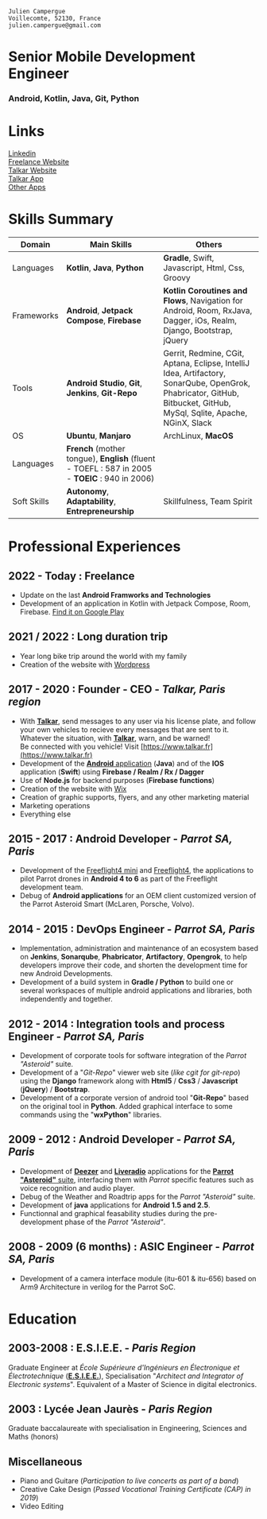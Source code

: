 ```
Julien Campergue
Voillecomte, 52130, France
julien.campergue@gmail.com
```

# Senior Mobile Development Engineer

### Android, Kotlin, Java, Git, Python

# Links

[Linkedin](https://www.linkedin.com/in/juliencampergue/)  
[Freelance Website](https://juliencampergue.com)  
[Talkar Website](https://talkar.fr)  
[Talkar App](https://play.google.com/store/apps/details?id=com.talkar.android&hl=fr)  
[Other Apps](https://play.google.com/store/apps/details?id=com.hangman.android)  

# Skills Summary

| Domain | Main Skills | Others |
| --- | --- | --- |
| Languages | **Kotlin**, **Java**, **Python** | **Gradle**, Swift, Javascript, Html, Css, Groovy |
| Frameworks | **Android**, **Jetpack Compose**, **Firebase** | **Kotlin Coroutines and Flows**, Navigation for Android, Room, RxJava, Dagger, iOs, Realm, Django, Bootstrap, jQuery |
| Tools | **Android Studio**, **Git**, **Jenkins**, **Git-Repo** | Gerrit, Redmine, CGit, Aptana, Eclipse, IntelliJ Idea, Artifactory, SonarQube, OpenGrok, Phabricator, GitHub, Bitbucket, GitHub, MySql, Sqlite, Apache, NGinX, Slack |
| OS | **Ubuntu**, **Manjaro** | ArchLinux, **MacOS** |
| Languages | **French** (mother tongue),  **English** (fluent - TOEFL : 587 in 2005 - **TOEIC** : 940 in 2006) | |
| Soft Skills | **Autonomy**, **Adaptability**, **Entrepreneurship** | Skillfulness, Team Spirit |

# Professional Experiences

## 2022 - Today : **Freelance**

* Update on the last **Android Framworks and Technologies**
* Development of an application in Kotlin with Jetpack Compose, Room, Firebase. [Find it on Google Play](https://play.google.com/store/apps/details?id=com.hangman.android)

## 2021 / 2022 : **Long duration trip**

* Year long bike trip around the world with my family
* Creation of the website with [Wordpress](https://fr.wordpress.org/)

## 2017 - 2020 : **Founder - CEO** - _Talkar, Paris region_

* With [**Talkar**](https://talkar.fr), send messages to any user via his license plate, and follow your own vehicles to recieve every messages that are sent to it. Whatever the situation, with [**Talkar**](https://talkar.fr), warn, and be warned!</br>
Be connected with you vehicle! Visit [https://www.talkar.fr](https://www.talkar.fr)
* Development of the [**Android** application](https://play.google.com/store/apps/details?id=com.talkar.android&hl=fr) (**Java**) and of the **IOS** application (**Swift**)  using **Firebase / Realm / Rx / Dagger**
* Use of **Node.js** for backend purposes (**Firebase functions**)
* Creation of the website with [Wix](https://fr.wix.com/)
* Creation of graphic supports, flyers, and any other marketing material
* Marketing operations
* Everything else


## 2015 - 2017 : **Android Developer** - _Parrot SA, Paris_

* Development of the [Freeflight4 mini](https://play.google.com/store/apps/details?id=com.parrot.freeflight4mini&gl=US) and [Freeflight4](https://play.google.com/store/apps/collection/cluster?gsr=SjhqGGlENXJHdHZDaEVSNDhaaXF3ZlhJMlE9PbICGwoZChVjb20ucGFycm90LmZyZWVmbGlnaHQQBw%3D%3D%3AS%3AANO1ljKoNqg), the applications to pilot Parrot drones in **Android 4 to 6** as part of the Freeflight development team.
* Debug of **Android applications** for an OEM client customized version of the Parrot Asteroid Smart (McLaren, Porsche, Volvo).

## 2014 - 2015 : **DevOps Engineer** - _Parrot SA, Paris_

* Implementation, administration and maintenance of an ecosystem based on **Jenkins**, **Sonarqube**, **Phabricator**, **Artifactory**, **Opengrok**, to help developers improve their code, and shorten the development time for new Android Developments.
* Development of a build system in **Gradle / Python** to build one or several workspaces of multiple android applications and libraries, both independently and together.

## 2012 - 2014 : **Integration tools and process Engineer** - _Parrot SA, Paris_

* Development of corporate tools for software integration of the _Parrot "Asteroid"_ suite.
* Development of a "_Git-Repo_" viewer web site (_like cgit for git-repo_) using the **Django** framework along with **Html5** / **Css3** / **Javascript** (**jQuery**) / **Bootstrap**.
* Development of a corporate version of android tool "**Git-Repo**" based on the original tool in **Python**. Added graphical interface to some commands using the "**wxPython**" libraries.

## 2009 - 2012 : **Android Developer** - _Parrot SA, Paris_

* Development of [**Deezer**](https://www.deezer.com/fr/) and [**Liveradio**](https://www.radio.orange.com/home) applications for the [**Parrot "Asteroid"** suite](https://www.parrot.com/fr/support/documentation/asteroid), interfacing them with _Parrot_ specific features such as voice recognition and audio player.
* Debug of the Weather and Roadtrip apps for the _Parrot "Asteroid"_ suite.
* Development of **java** applications for **Android 1.5 and 2.5**.
* Functionnal and graphical feasability studies during the pre-development phase of the _Parrot "Asteroid"_.

## 2008 - 2009 (6 months) : **ASIC Engineer** - _Parrot SA, Paris_

* Development of a camera interface module (itu-601 & itu-656) based on Arm9 Architecture in verilog for the Parrot SoC.

# Education

## 2003-2008 : **E.S.I.E.E.** - _Paris Region_

Graduate Engineer at _École Supérieure d'Ingénieurs en Électronique et Électrotechnique_ ([**E.S.I.E.E.**](https://www.esiee.fr/en)), Specialisation "_Architect and Integrator of Electronic systems_". Equivalent of a Master of Science in digital electronics.

## 2003 : **Lycée Jean Jaurès** - _Paris Region_

Graduate baccalaureate with specialisation in Engineering, Sciences and Maths (honors)

## Miscellaneous

- Piano and Guitare (_Participation to live concerts as part of a band_)
- Creative Cake Design (_Passed Vocational Training Certificate (CAP) in 2019_)
- Video Editing
